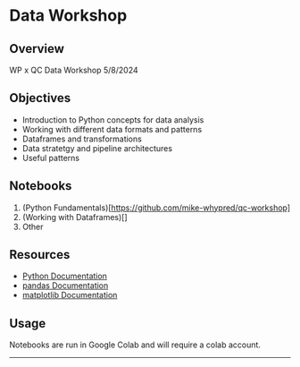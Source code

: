 # Data Workshop



## Overview
WP x QC Data Workshop 5/8/2024

## Objectives
- Introduction to Python concepts for data analysis
- Working with different data formats and patterns
- Dataframes and transformations
- Data stratetgy and pipeline architectures
- Useful patterns

## Notebooks
1. (Python Fundamentals)[https://github.com/mike-whypred/qc-workshop]
2. (Working with Dataframes)[]
3. Other
   
## Resources
- [Python Documentation](https://docs.python.org/3/)
- [pandas Documentation](https://pandas.pydata.org/pandas-docs/stable/)
- [matplotlib Documentation](https://matplotlib.org/stable/contents.html)

## Usage
Notebooks are run in Google Colab and will require a colab account.

---
